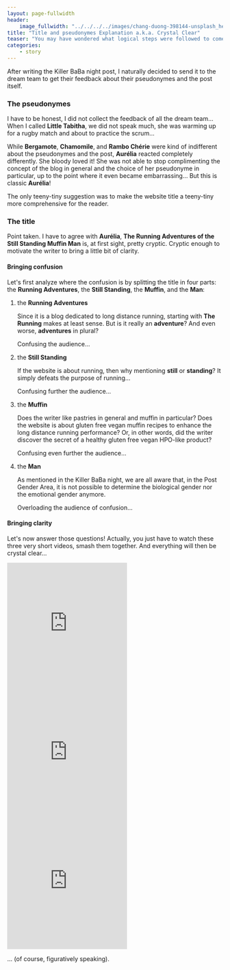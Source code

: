 ```yaml
---
layout: page-fullwidth
header:
    image_fullwidth: "../../../../images/chang-duong-398144-unsplash_header.jpg"
title: "Title and pseudonymes Explanation a.k.a. Crystal Clear"
teaser: "You may have wondered what logical steps were followed to come up with this site title..."
categories:
    - story
---
```


After writing the Killer BaBa night post, 
I naturally decided to send it to the dream team to get their feedback about their pseudonymes and the post itself.

### The pseudonymes

I have to be honest, I did not collect the feedback of all the dream team...
 When I called **Little Tabitha**, we did not speak much, she was warming up for a rugby match and about to practice the scrum...

While **Bergamote**, **Chamomile**, and **Rambo Chérie** were kind of indifferent 
about the pseudonymes and the post, **Aurélia** reacted completely differently. She bloody loved it!
She was not able to stop complimenting the concept of the blog in general and the choice of her pseudonyme in particular, up to the point 
where it even became embarrassing... But this is classic **Aurélia**! 

The only teeny-tiny suggestion was to make the website title a teeny-tiny more comprehensive for the reader.

### The title

Point taken. I have to agree with **Aurélia**, **The Running Adventures of the Still Standing Muffin Man** is,
 at first sight, pretty cryptic. Cryptic enough to motivate the writer to bring a little bit of clarity.
 
#### Bringing confusion

Let's first analyze where the confusion is by splitting the title in four parts: 
the **Running Adventures**, the **Still Standing**, the **Muffin**, and the **Man**:
 
1. the **Running Adventures**
    
   Since it is a blog dedicated to long distance running, starting with **The Running** makes at least sense. 
   But is it really an **adventure**? And even worse, **adventures** in plural? 
   
   Confusing the audience...
    
2. the **Still Standing**
    
   If the website is about running, then why mentioning **still** or **standing**?
   It simply defeats the purpose of running... 
   
   Confusing further the audience...


3. the **Muffin**
    
   Does the writer like pastries in general and muffin in particular? 
    Does the website is about gluten free vegan muffin recipes to enhance the long distance running performance? 
    Or, in other words, did the writer discover the secret of a healthy gluten free vegan HPO-like product?
    
    Confusing even further the audience...

4. the **Man**

   As mentioned in the Killer BaBa night, we are all aware that, in the Post Gender Area, it is not possible to determine 
    the biological gender nor the emotional gender anymore. 
    
    Overloading the audience of confusion...

 
#### Bringing clarity
Let's now answer those questions! Actually, you just have to watch these three very short videos,
 smash them together. And everything will then be crystal clear...


<iframe width="280" height="300" src="https://www.youtube.com/embed/IFeUIJMwG4A" frameborder="0" allowfullscreen></iframe>


<iframe width="280" height="300" src="https://www.youtube.com/embed/NgzRea-9TuI" frameborder="0"  allowfullscreen></iframe>



<iframe width="280" height="300" src="https://www.youtube.com/embed/3taMwAEGBVc" frameborder="0" allowfullscreen></iframe>



... (of course, figuratively speaking).